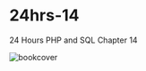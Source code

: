 # 24hrs-14
24 Hours PHP and SQL Chapter 14

![bookcover](http://s17.postimg.org/5jnpef1wv/2015_10_17_23h46_52.png)
